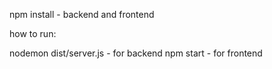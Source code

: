 npm install - backend and frontend

how to run:

nodemon dist/server.js - for backend
npm start - for frontend
